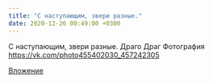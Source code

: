 ```yaml
---
title: "С наступающим, звери разные."
date: 2020-12-26 00:49:00 +0300
---
```


С наступающим, звери разные.
Драго Драг
Фотография
https://vk.com/photo455402030_457242305

[Вложение](https://vk.com/photo455402030_457242305)
